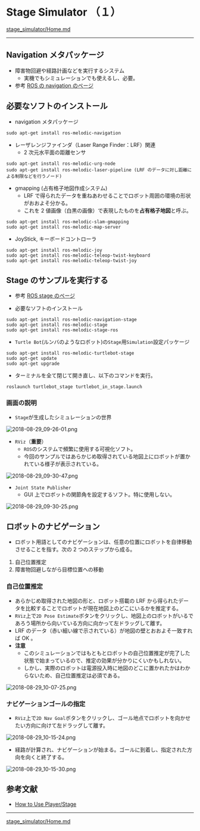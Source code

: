 # Stage Simulator （１）

[stage_simulator/Home.md](Home.md)

---

## Navigation メタパッケージ

- 障害物回避や経路計画などを実行するシステム
  - 実機でもシミュレーションでも使えるし、必要。
- 参考 [ROS の navigation のページ](http://wiki.ros.org/navigation)

## 必要なソフトのインストール

- navigation メタパッケージ

```shell
sudo apt-get install ros-melodic-navigation
```

- レーザレンジファインダ（Laser Range Finder：LRF）関連
  - 2 次元水平面の距離センサ

```shell
sudo apt-get install ros-melodic-urg-node
sudo apt-get install ros-melodic-laser-pipeline (LRF のデータに対し距離による制限などを行うノード)
```

- gmapping (占有格子地図作成システム)
  - LRF で得られたデータを重ねあわせることでロボット周囲の環境の形状がおおよそ分かる。
  - これを 2 値画像（白黒の画像）で表現したものを**占有格子地図**と呼ぶ。

```shell
sudo apt-get install ros-melodic-slam-gmapping
sudo apt-get install ros-melodic-map-server
```

- JoyStick, キーボードコントローラ

```shell
sudo apt-get install ros-melodic-joy
sudo apt-get install ros-melodic-teleop-twist-keyboard
sudo apt-get install ros-melodic-teleop-twist-joy
```

## Stage のサンプルを実行する

- 参考 [ROS stage のページ](http://wiki.ros.org/stage)

- 必要なソフトのインストール

```shell
sudo apt-get install ros-melodic-navigation-stage
sudo apt-get install ros-melodic-stage
sudo apt-get install ros-melodic-stage-ros
```

- `Turtle Bot`(ルンバのようなロボット)の`Stage`用`Simulation`設定パッケージ

```shell
sudo apt-get install ros-melodic-turtlebot-stage
sudo apt-get update
sudo apt-get upgrade
```

- ターミナルを全て閉じて開き直し、以下のコマンドを実行。

```shell
roslaunch turtlebot_stage turtlebot_in_stage.launch
```

### 画面の説明

- `Stage`が生成したシミュレーションの世界

![2018-08-29_09-26-01.png](2018-08-29_09-26-01.png)

- `RViz`（**重要**）
  - `ROS`のシステムで頻繁に使用する可視化ソフト。
  - 今回のサンプルではあらかじめ取得されている地図上にロボットが置かれている様子が表示されている。

![2018-08-29_09-30-47.png](2018-08-29_09-30-47.png)

- `Joint State Publisher`
  - GUI 上でロボットの関節角を設定するソフト。特に使用しない。

![2018-08-29_09-30-25.png](2018-08-29_09-30-25.png)

## ロボットのナビゲーション

- ロボット用語としてのナビゲーションは、任意の位置にロボットを自律移動させることを指す。次の 2 つのステップから成る。

1. 自己位置推定
2. 障害物回避しながら目標位置への移動

### 自己位置推定

- あらかじめ取得された地図の形と、ロボット搭載の LRF から得られたデータを比較することでロボットが現在地図上のどこにいるかを推定する。
- `RViz`上で`2D Pose Estimate`ボタンをクリックし、地図上のロボットがいるであろう場所から向いている方向に向かって左ドラッグして離す。
- LRF のデータ（赤い細い線で示されている）が地図の壁とおおよそ一致すれば OK 。
- **注意**
  - このシミュレーションではもともとロボットの自己位置推定が完了した状態で始まっているので、推定の効果が分かりにくいかもしれない。
  - しかし、実際のロボットは電源投入時に地図のどこに置かれたかはわからないため、自己位置推定は必須である。

![2018-08-29_10-07-25.png](2018-08-29_10-07-25.png)

### ナビゲーションゴールの指定

- `RViz`上で`2D Nav Goal`ボタンをクリックし、ゴール地点でロボットを向かせたい方向に向けて左ドラッグして離す。

![2018-08-29_10-15-24.png](2018-08-29_10-15-24.png)

- 経路が計算され、ナビゲーションが始まる。ゴールに到着し、指定された方向を向くと終了する。

![2018-08-29_10-15-30.png](2018-08-29_10-15-30.png)

## 参考文献

- [How to Use Player/Stage](http://player-stage-manual.readthedocs.io/en/stable/)

---

[stage_simulator/Home.md](Home.md)
